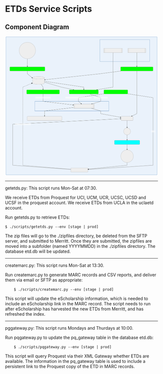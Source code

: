 # ETDs Service Scripts

## Component Diagram
![Flowchart](https://github.com/CDLUC3/mrt-doc/raw/main/diagrams/etd.mmd.svg)


---
getetds.py: This script runs Mon-Sat at 07:30.

We receive ETDs from Proquest for UCI, UCM, UCR, UCSC, UCSD and UCSF in the
proquest account. We receive ETDs from UCLA in the uclaetd account.

Run getetds.py to retrieve ETDs:

	$ ./scripts/getetds.py --env [stage | prod] 

The zip files will go to the ./zipfiles directory, be deleted from the SFTP server, and 
submitted to Merritt. Once they are submitted, the zipfiles are moved into a subfolder 
(named YYYYMMDD) in the ./zipfiles directory. The database etd.db will be updated.

---
createmarc.py: This script runs Mon-Sat at 13:30.

Run createmarc.py to generate MARC records and CSV reports, and deliver them via email or
SFTP as appropriate:

        $ ./scripts/createmarc.py --env [stage | prod]

This script will update the eScholarship information, which is needed to include an eScholarship
link in the MARC record. The script needs to run after eScholarship has harvested the new ETDs
from Merritt, and has refreshed the index. 

---
pggateway.py: This script runs Mondays and Thurdays at 10:00.

Run pqgateway.py to update the pq_gateway table in the database etd.db:

        $ ./scripts/pqgateway.py --env [stage | prod]

This script will query Proquest via their XML Gateway whether ETDs are available. The information in
the pq_gateway table is used to include a persistent link to the Proquest copy of the ETD in MARC
records.  

